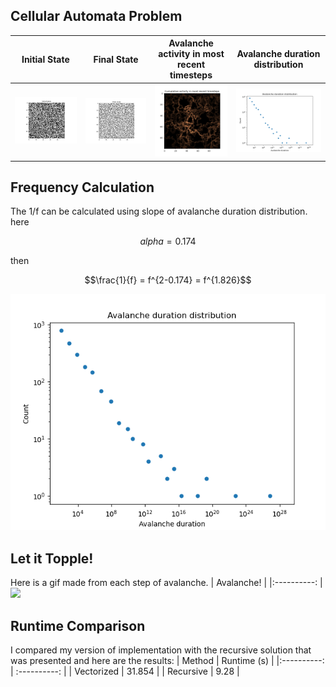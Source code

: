 ## Cellular Automata Problem

|        Initial State   | Final State |  Avalanche activity in most recent timesteps  | Avalanche duration distribution |
|:----------:|:-------------:|:-------------: |:-------------:|
|![](/cellular_automata/figs/frame0000.png) |![](/cellular_automata/figs/frame0498.png)| ![](/cellular_automata/figs/Figure_3.png) | ![](/cellular_automata/figs/avalanche_duration_distribution.png) |
## Frequency Calculation
The 1/f can be calculated using slope of avalanche duration distribution. here 
```math
alpha = 0.174
```
then
```math
\frac{1}{f} = f^{2-0.174} = f^{1.826}
```
![](/cellular_automata/figs/avalanche_duration_distribution.png)
## Let it Topple!
Here is a gif made from each step of avalanche.
|        Avalanche! |
|:----------: |
![](/cellular_automata/figs/sandpile_copper.gif)

## Runtime Comparison
I compared my version of implementation with the recursive solution that was presented and here are the results:
|       Method | Runtime (s) | 
|:----------: | :----------: |
| Vectorized | 31.854 |
| Recursive | 9.28 |